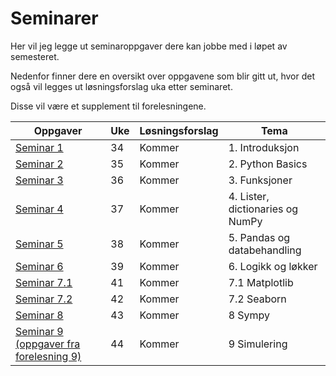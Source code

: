 # Seminarer
Her vil jeg legge ut seminaroppgaver dere kan jobbe med i løpet av semesteret.

Nedenfor finner dere en oversikt over oppgavene som blir gitt ut, hvor det også vil legges ut løsningsforslag uka etter seminaret.

Disse vil være et supplement til forelesningene.

| Oppgaver   | Uke     | Løsningsforslag |Tema   |
|------------|---------|-----------------|--------------|
| [Seminar 1](https://github.com/uit-bed-1304-h25/uit-bed-1304-h25.github.io/blob/main/oppgaver/Seminar1-Introduksjon.ipynb)    |    34    |   Kommer        |1. Introduksjon|
|  [Seminar 2](https://github.com/uit-bed-1304-h25/uit-bed-1304-h25.github.io/blob/main/oppgaver/Seminar2-PythonBasics.ipynb)     |    35    |   Kommer        |2. Python Basics|
|  [Seminar 3](https://github.com/uit-bed-1304-h25/uit-bed-1304-h25.github.io/blob/main/oppgaver/Seminar3-Funksjoner.ipynb)     |    36    |   Kommer        |3. Funksjoner|  
|  [Seminar 4](https://github.com/uit-bed-1304-h25/uit-bed-1304-h25.github.io/blob/main/oppgaver/Seminar4_Lister_Dict_Numpy.ipynb)     |    37    |   Kommer        |4. Lister, dictionaries og NumPy|
|  [Seminar 5](https://github.com/uit-bed-1304-h25/uit-bed-1304-h25.github.io/blob/main/oppgaver/Seminar5_Pandas_og_databehandling.ipynb)     |    38    |   Kommer        |5. Pandas og databehandling|
|  [Seminar 6](https://github.com/uit-bed-1304-h25/uit-bed-1304-h25.github.io/blob/main/oppgaver/Seminar6-Logikk_løkker.ipynb)     |    39    |   Kommer        |6. Logikk og løkker|
|  [Seminar 7.1](https://github.com/uit-bed-1304-h25/uit-bed-1304-h25.github.io/blob/main/oppgaver/Seminar7.1_Matplotlib.ipynb)     |    41    |   Kommer        |7.1 Matplotlib|
|  [Seminar 7.2](https://github.com/uit-bed-1304-h25/uit-bed-1304-h25.github.io/blob/main/oppgaver/Seminar7.2_SeaBorn.ipynb)     |    42    |   Kommer        |7.2 Seaborn|
|  [Seminar 8]([https://github.com/uit-bed-1304-h25/uit-bed-1304-h25.github.io/blob/main/oppgaver/Seminar1-Introduksjon.ipynb](https://github.com/uit-bed-1304-h25/uit-bed-1304-h25.github.io/blob/main/oppgaver/Seminar8_SymPy.ipynb))     |    43    |   Kommer        |8 Sympy|
|  [Seminar 9 (oppgaver fra forelesning 9)](https://github.com/uit-bed-1304-h25/uit-bed-1304-h25.github.io/blob/main/notebooks/9%20-%20simulering.ipynb)     |    44   |  Kommer         |9 Simulering |









